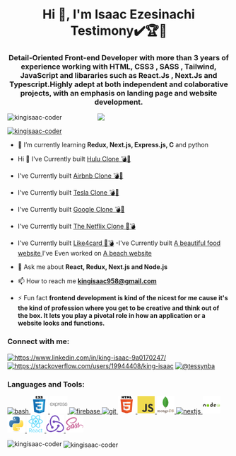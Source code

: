   <h1 align="center" margin-top:"-20%"> Hi 👋, I'm  Isaac Ezesinachi Testimony✔️🏆🚀</h1>
<h3 align="center">Detail-Oriented Front-end Developer  with more than 3 years of experience working with HTML, CSS3 , SASS , Tailwind, JavaScript  and libararies such as React.Js , Next.Js and Typescript.Highly adept at both independent and colaborative projects, with an emphasis on landing page and website development. </h3>
<img align="right" alt"hacking"  width="300px" src="https://i.pinimg.com/236x/91/c0/05/91c005b0408b1b27776341ef8156660e.jpg"/>
<p align="left"> <img src="https://komarev.com/ghpvc/?username=kingisaac-coder&label=Profile%20views&color=0e75b6&style=flat" alt="kingisaac-coder" /> </p>

<p align="left"> <a href="https://github.com/ryo-ma/github-profile-trophy"><img src="https://github-profile-trophy.vercel.app/?username=kingisaac-coder" alt="kingisaac-coder" /></a> </p>

- 🌱 I’m currently learning **Redux, Next.js, Express.js, C** and python

- Hi 👋 I've Currently built [Hulu Clone 💣🚀](https://hulu-clone-5ba29.web.app/)
- I've Currently built [Airbnb Clone 💣🚀](https://airbnb-clone-32723.web.app/)
- I've Currently built [Tesla Clone 💣🚀](https://tesla-clone-9b533.web.app/)
- I've Currently built [Google Clone 💣🚀](https://clone-d4e7e.web.app/)
- I've Currently built [The Netflix Clone 🚀💣](https://netflix-clone-dbc22.web.app/)
- I've Currently built [Like4card 🚀💣](https://like4card-52f3c.web.app/)
-I've Currently built [A beautiful food website ](https://tastemore.surge.sh/)
I've Even worked on [A beach website](http://kingstravel.surge.sh/)
- 💬 Ask me about **React, Redux, Next.js and Node.js**

- 📫 How to reach me **kingisaac958@gmail.com**

- ⚡ Fun fact **frontend development is kind of the nicest for me cause it's the kind of profession where you get to be creative and think out of the box. It lets you play a pivotal role in how an application or a website looks and functions.**

<h3 align="left">Connect with me:</h3>
<p align="left">

<a href="https://linkedin.com/in/https://www.linkedin.com/in/king-isaac-9a0170247/" target="blank"><img align="center" src="https://raw.githubusercontent.com/rahuldkjain/github-profile-readme-generator/master/src/images/icons/Social/linked-in-alt.svg" alt="https://www.linkedin.com/in/king-isaac-9a0170247/" height="30" width="40" /></a>
<a href="https://stackoverflow.com/users/https://stackoverflow.com/users/19944408/king-isaac" target="blank"><img align="center" src="https://raw.githubusercontent.com/rahuldkjain/github-profile-readme-generator/master/src/images/icons/Social/stack-overflow.svg" alt="https://stackoverflow.com/users/19944408/king-isaac" height="30" width="40" /></a>
<a href="https://instagram.com/@tessynba" target="blank"><img align="center" src="https://raw.githubusercontent.com/rahuldkjain/github-profile-readme-generator/master/src/images/icons/Social/instagram.svg" alt="@tessynba" height="30" width="40" /></a>
</p>

<h3 align="left">Languages and Tools:</h3>
<p align="left"> <a href="https://www.gnu.org/software/bash/" target="_blank" rel="noreferrer"> <img src="https://www.vectorlogo.zone/logos/gnu_bash/gnu_bash-icon.svg" alt="bash" width="40" height="40"/> </a> <a href="https://www.w3schools.com/css/" target="_blank" rel="noreferrer"> <img src="https://raw.githubusercontent.com/devicons/devicon/master/icons/css3/css3-original-wordmark.svg" alt="css3" width="40" height="40"/> </a> <a href="https://expressjs.com" target="_blank" rel="noreferrer"> <img src="https://raw.githubusercontent.com/devicons/devicon/master/icons/express/express-original-wordmark.svg" alt="express" width="40" height="40"/> </a> <a href="https://firebase.google.com/" target="_blank" rel="noreferrer"> <img src="https://www.vectorlogo.zone/logos/firebase/firebase-icon.svg" alt="firebase" width="40" height="40"/> </a> <a href="https://git-scm.com/" target="_blank" rel="noreferrer"> <img src="https://www.vectorlogo.zone/logos/git-scm/git-scm-icon.svg" alt="git" width="40" height="40"/> </a> <a href="https://www.w3.org/html/" target="_blank" rel="noreferrer"> <img src="https://raw.githubusercontent.com/devicons/devicon/master/icons/html5/html5-original-wordmark.svg" alt="html5" width="40" height="40"/> </a> <a href="https://developer.mozilla.org/en-US/docs/Web/JavaScript" target="_blank" rel="noreferrer"> <img src="https://raw.githubusercontent.com/devicons/devicon/master/icons/javascript/javascript-original.svg" alt="javascript" width="40" height="40"/> </a> <a href="https://www.mongodb.com/" target="_blank" rel="noreferrer"> <img src="https://raw.githubusercontent.com/devicons/devicon/master/icons/mongodb/mongodb-original-wordmark.svg" alt="mongodb" width="40" height="40"/> </a> <a href="https://nextjs.org/" target="_blank" rel="noreferrer"> <img src="https://cdn.worldvectorlogo.com/logos/nextjs-2.svg" alt="nextjs" width="40" height="40"/> </a> <a href="https://nodejs.org" target="_blank" rel="noreferrer"> <img src="https://raw.githubusercontent.com/devicons/devicon/master/icons/nodejs/nodejs-original-wordmark.svg" alt="nodejs" width="40" height="40"/> </a> <a href="https://www.python.org" target="_blank" rel="noreferrer"> <img src="https://raw.githubusercontent.com/devicons/devicon/master/icons/python/python-original.svg" alt="python" width="40" height="40"/> </a> <a href="https://reactjs.org/" target="_blank" rel="noreferrer"> <img src="https://raw.githubusercontent.com/devicons/devicon/master/icons/react/react-original-wordmark.svg" alt="react" width="40" height="40"/> </a> <a href="https://redux.js.org" target="_blank" rel="noreferrer"> <img src="https://raw.githubusercontent.com/devicons/devicon/master/icons/redux/redux-original.svg" alt="redux" width="40" height="40"/> </a> <a href="https://sass-lang.com" target="_blank" rel="noreferrer"> <img src="https://raw.githubusercontent.com/devicons/devicon/master/icons/sass/sass-original.svg" alt="sass" width="40" height="40"/> </a> </p>

<p><img align="left" src="https://github-readme-stats.vercel.app/api/top-langs?username=kingisaac-coder&show_icons=true&locale=en&layout=compact" alt="kingisaac-coder" /></p>

<p>&nbsp;<img align="center" src="https://github-readme-stats.vercel.app/api?username=kingisaac-coder&show_icons=true&locale=en" alt="kingisaac-coder" /></p>
